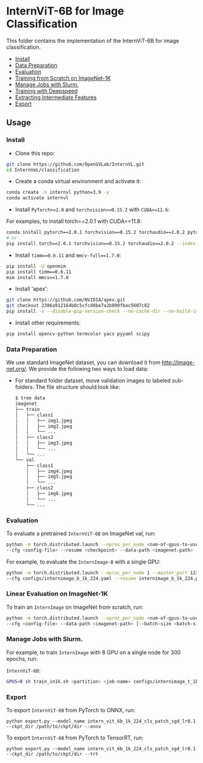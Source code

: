 # InternViT-6B for Image Classification

This folder contains the implementation of the InternViT-6B for image classification.

<!-- TOC -->
* [Install](#install)
* [Data Preparation](#data-preparation)
* [Evaluation](#evaluation)
* [Training from Scratch on ImageNet-1K](#training-from-scratch-on-imagenet-1k)
* [Manage Jobs with Slurm.](#manage-jobs-with-slurm)
* [Training with Deepspeed](#training-with-deepspeed)
* [Extracting Intermediate Features](#extracting-intermediate-features)
* [Export](#export)
<!-- TOC -->

## Usage

### Install

- Clone this repo:

```bash
git clone https://github.com/OpenGVLab/InternVL.git
cd InternVeL/classification
```

- Create a conda virtual environment and activate it:

```bash
conda create -n internvl python=3.9 -y
conda activate internvl
```

- Install `PyTorch>=2.0` and `torchvision>=0.15.2` with `CUDA>=11.6`:

For examples, to install torch==2.0.1 with CUDA==11.8:
```bash
conda install pytorch==2.0.1 torchvision==0.15.2 torchaudio==2.0.2 pytorch-cuda=11.8 -c pytorch -c nvidia
# or
pip install torch==2.0.1 torchvision==0.15.2 torchaudio==2.0.2 --index-url https://download.pytorch.org/whl/cu118
```

- Install `timm==0.6.11` and `mmcv-full==1.7.0`:

```bash
pip install -U openmim
pip install timm==0.6.11
mim install mmcv==1.7.0
```

- Install 'apex':

```bash
git clone https://github.com/NVIDIA/apex.git
git checkout 2386a912164b0c5cfcd8be7a2b890fbac5607c82
pip install -v --disable-pip-version-check --no-cache-dir --no-build-isolation --config-settings "--build-option=--cpp_ext" --config-settings "--build-option=--cuda_ext" ./
```

- Install other requirements:

```bash
pip install opencv-python termcolor yacs pyyaml scipy
```

### Data Preparation

We use standard ImageNet dataset, you can download it from http://image-net.org/. We provide the following two ways to
load data:

- For standard folder dataset, move validation images to labeled sub-folders. The file structure should look like:
  ```bash
  $ tree data
  imagenet
  ├── train
  │   ├── class1
  │   │   ├── img1.jpeg
  │   │   ├── img2.jpeg
  │   │   └── ...
  │   ├── class2
  │   │   ├── img3.jpeg
  │   │   └── ...
  │   └── ...
  └── val
      ├── class1
      │   ├── img4.jpeg
      │   ├── img5.jpeg
      │   └── ...
      ├── class2
      │   ├── img6.jpeg
      │   └── ...
      └── ...

  ```


### Evaluation

To evaluate a pretrained `InternViT-6B` on ImageNet val, run:

```bash
python -m torch.distributed.launch --nproc_per_node <num-of-gpus-to-use> --master_port 12345 main.py --eval \
--cfg <config-file> --resume <checkpoint> --data-path <imagenet-path>
```

For example, to evaluate the `InternImage-B` with a single GPU:

```bash
python -m torch.distributed.launch --nproc_per_node 1 --master_port 12345 main.py --eval \
--cfg configs/internimage_b_1k_224.yaml --resume internimage_b_1k_224.pth --data-path <imagenet-path>
```

### Linear Evaluation on ImageNet-1K

To train an `InternImage` on ImageNet from scratch, run:

```bash
python -m torch.distributed.launch --nproc_per_node <num-of-gpus-to-use> --master_port 12345  main.py \
--cfg <config-file> --data-path <imagenet-path> [--batch-size <batch-size-per-gpu> --output <output-directory> --tag <job-tag>]
```

### Manage Jobs with Slurm.

For example, to train `InternImage` with 8 GPU on a single node for 300 epochs, run:

`InternViT-6B`:

```bash
GPUS=8 sh train_in1k.sh <partition> <job-name> configs/internimage_t_1k_224.yaml --resume internimage_t_1k_224.pth --eval
```


### Export

To export `InternViT-6B` from PyTorch to ONNX, run:
```shell
python export.py --model_name intern_vit_6b_1k_224_cls_patch_sgd_lr0.1 --ckpt_dir /path/to/ckpt/dir --onnx
```

To export `InternViT-6B` from PyTorch to TensorRT, run:
```shell
python export.py --model_name intern_vit_6b_1k_224_cls_patch_sgd_lr0.1 --ckpt_dir /path/to/ckpt/dir --trt
```
